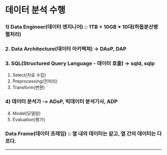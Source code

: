 # 데이터 분석 수행

### 1) Data Engineer(데이터 엔지니어) :: 1TB = 10GB * 10대(하둡분산병렬처리)

### 2. Data Architecture(데이터 아키텍쳐) -> DAsP, DAP

### 3. SQL(Structured Query Language - 데이터 호출) -> sqld, sqlp

1. Select(자료 수집)
2. Preprocessing(전처리)
3. Transform(변환)

### 4) 데이터 분석가 -> ADsP, 빅데이터 분석기사, ADP
4. Model(모델링)
5. Evaluation(평가)

### Data Frame(데이터 프레임) :: 열 내의 데이터는 같고, 열 간의 데이터는 다르다.

---

